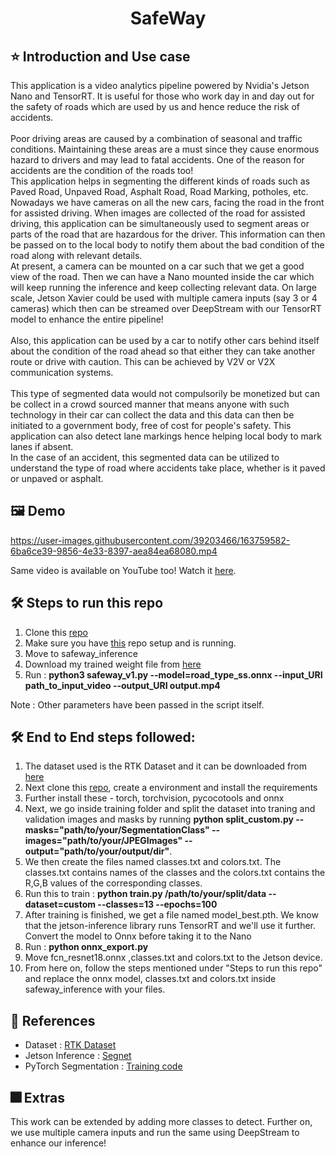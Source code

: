 <h1 align="center">SafeWay</h1>

## :star: Introduction and Use case
This application is a video analytics pipeline powered by Nvidia's Jetson Nano and TensorRT. It is useful for those who work day in and day out for the safety of roads which are used by us and hence reduce the risk of accidents.<br><br> 
Poor driving areas are caused by a combination of seasonal and traffic conditions. Maintaining these areas are a must since they cause enormous hazard to drivers and may lead to fatal accidents. One of the reason for accidents are the condition of the roads too! <br>
This application helps in segmenting the different kinds of roads such as Paved Road, Unpaved Road, Asphalt Road, Road Marking, potholes, etc. Nowadays we have cameras on all the new cars, facing the road in the front for assisted driving. When images are collected of the road for assisted driving, this application can be simultaneously used to segment areas or parts of the road that are hazardous for the driver. This information can then be passed on to the local body to notify them about the bad condition of the road along with relevant details.<br>
At present, a camera can be mounted on a car such that we get a good view of the road. Then we can have a Nano mounted inside the car which will keep running the inference and keep collecting relevant data. On large scale, Jetson Xavier could be used with multiple camera inputs (say 3 or 4 cameras) which then can be streamed over DeepStream with our TensorRT model to enhance the entire pipeline! <br><br> 
Also, this application can be used by a car to notify other cars behind itself about the condition of the road ahead so that either they can take another route or drive with caution. This can be achieved by V2V or V2X communication systems.<br><br> 
This type of segmented data would not compulsorily be monetized but can be collect in a crowd sourced manner that means anyone with such technology in their car can collect the data and this data can then be initiated to a government body, free of cost for people's safety.
This application can also detect lane markings hence helping local body to mark lanes if absent.<br>
In the case of an accident, this segmented data can be utilized to understand the type of road where accidents take place, whether is it paved or unpaved or asphalt.

## :framed_picture: Demo

https://user-images.githubusercontent.com/39203466/163759582-6ba6ce39-9856-4e33-8397-aea84ea68080.mp4

Same video is available on YouTube too! Watch it [here](https://www.youtube.com/watch?v=yXEIZMEm_uY).

## :hammer_and_wrench: Steps to run this repo

<ol>
    <li>Clone this <a href="https://github.com/Resham-Sundar/SafeWay">repo</a></li>
    <li>Make sure you have <a href="https://github.com/dusty-nv/jetson-inference">this</a> repo setup and is running.</li>
    <li>Move to safeway_inference</li>
    <li>Download my trained weight file from <a href="https://drive.google.com/file/d/1FcWa_sNwL2Jg19GL97ja_LKWbzQ3_L9Q/view?usp=sharing">here</a></li>
    <li>Run : <b>python3 safeway_v1.py --model=road_type_ss.onnx --input_URI path_to_input_video --output_URI output.mp4 </b></li>
</ol>
Note : Other parameters have been passed in the script itself.    

## :hammer_and_wrench: End to End steps followed:

<ol>
    <li>The dataset used is the RTK Dataset and it can be downloaded from <a href="https://lapix.ufsc.br/pesquisas/projeto-veiculo-autonomo/datasets/?lang=en">here</a> </li>
    <li>Next clone this <a href="https://github.com/Resham-Sundar/SafeWay">repo</a>, create a environment and install the requirements</li>
    <li>Further install these - torch, torchvision, pycocotools and onnx</li>
    <li>Next, we go inside training folder and split the dataset into traning and validation images and masks by running <b>python split_custom.py --masks="path/to/your/SegmentationClass" --images="path/to/your/JPEGImages" --output="path/to/your/output/dir"</b>.</li>
    <li>We then create the files named classes.txt and colors.txt. The classes.txt contains names of the classes and the colors.txt contains the R,G,B values of the corresponding classes.</li>
    <li>Run this to train : <b>python train.py /path/to/your/split/data --dataset=custom --classes=13 --epochs=100</b></li>
    <li>After training is finished, we get a file named model_best.pth. We know that the jetson-inference library runs TensorRT and we'll use it further. Convert the model to Onnx before taking it to the Nano</li>
    <li>Run : <b>python onnx_export.py</b></li>
    <li>Move fcn_resnet18.onnx ,classes.txt and colors.txt to the Jetson device.</li>
    <li>From here on, follow the steps mentioned under "Steps to run this repo" and replace the onnx model, classes.txt and colors.txt inside safeway_inference with your files.
</ol>

## :dizzy: References
<ul>
    <li>Dataset : <a href="https://lapix.ufsc.br/pesquisas/projeto-veiculo-autonomo/datasets/?lang=en">RTK Dataset</a></li>
    <li>Jetson Inference : <a href="https://github.com/dusty-nv/jetson-inference/tree/master/examples/segnet">Segnet</a></li>
    <li>PyTorch Segmentation : <a href="https://github.com/Onixaz/pytorch-segmentation">Training code</a></li>
</ul>

## :fireworks: Extras

This work can be extended by adding more classes to detect. Further on, we use multiple camera inputs and run the same using DeepStream to enhance our inference!
